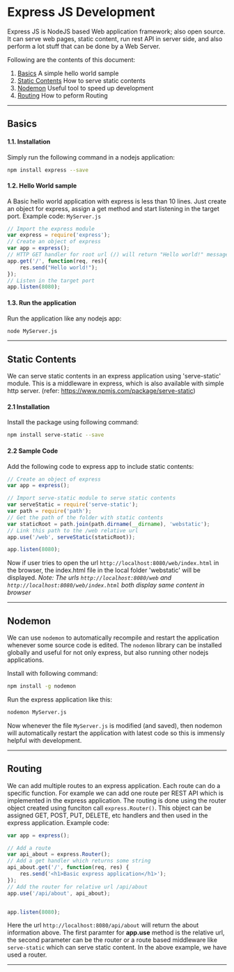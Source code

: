 
# Express JS Development #

Express JS is NodeJS based Web application framework; also open source. It can serve web pages, static content, run rest API in server side, and also perform a lot stuff that can be done by a Web Server.

Following are the contents of this document:
1. [Basics](#basics) A simple hello world sample
2. [Static Contents](#static-contents) How to serve static contents
3. [Nodemon](#nodemon) Useful tool to speed up development
4. [Routing](#routing) How to peform Routing

---

## Basics

#### 1.1. Installation
Simply run the following command in a nodejs application:
```bash
npm install express --save
```
#### 1.2. Hello World sample
A Basic hello world application with express is less than 10 lines. Just create an object for express, assign a get method and start listening in the target port. Example code:
`MyServer.js`
```javascript
// Import the express module
var express = require('express');
// Create an object of express
var app = express();
// HTTP GET handler for root url (/) will return "Hello world!" message
app.get('/', function(req, res){
    res.send("Hello world!");
});
// Listen in the target port
app.listen(8080);
```

#### 1.3. Run the application
Run the application like any nodejs app:
```bash
node MyServer.js
```

---

## Static Contents

We can serve static contents in an express application using 'serve-static' module. This is a middleware in express, which is also available with simple http server. (refer: https://www.npmjs.com/package/serve-static)

#### 2.1 Installation
Install the package using following command:

```bash
npm install serve-static --save
```

#### 2.2 Sample Code
Add the following code to express app to include static contents:
```javascript
// Create an object of express
var app = express();

// Import serve-static module to serve static contents
var serveStatic = require('serve-static');
var path = require('path');
// Get the path of the folder with static contents
var staticRoot = path.join(path.dirname(__dirname), 'webstatic');
// Link this path to the /web relative url
app.use('/web', serveStatic(staticRoot));

app.listen(8080);
```

Now if user tries to open the url `http://localhost:8080/web/index.html` in the browser, the index.html file in the local folder 'webstatic' will be displayed.
*Note: The urls `http://localhost:8080/web` and `http://localhost:8080/web/index.html` both display same content in browser*

---

## Nodemon

We can use `nodemon` to automatically recompile and restart the application whenever some source code is edited. The `nodemon` library can be installed globally and useful for not only express, but also running other nodejs applications.

Install with following command:
```bash
npm install -g nodemon
```

Run the express application like this:
```bash
nodemon MyServer.js
```

Now whenever the file `MyServer.js` is modified (and saved), then nodemon will automatically restart the application with latest code so this is immensly helpful with development.

---

## Routing

We can add multiple routes to an express application. Each route can do a specific function. For example we can add one route per REST API which is implemented in the express application. The routing is done using the router object created using funciton call `express.Router()`. This object can be assigned GET, POST, PUT, DELETE, etc handlers and then used in the express application.
Example code:
```javascript
var app = express();

// Add a route
var api_about = express.Router();
// Add a get handler which returns some string
api_about.get('/', function(req, res) {
    res.send('<h1>Basic express application</h1>');
});
// Add the router for relative url /api/about
app.use('/api/about', api_about);


app.listen(8080);
```
Here the url `http://localhost:8080/api/about` will return the about information above. The first paramter for **app.use** method is the relative url, the second parameter can be the router or a route based middleware like `serve-static` which can serve static content. In the above example, we have used a router.

---


